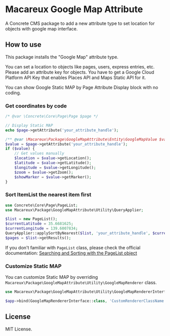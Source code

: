 # Macareux Google Map Attribute

A Concrete CMS package to add a new attribute type to set location for objects with google map interface.

## How to use

This package installs the "Google Map" attribute type.

You can set a location to objects like pages, users, express entries, etc.
Please add an attribute key for objects.
You have to get a Google Cloud Platform API Key that enables Places API and Maps Static API for it.

You can show Google Static MAP by Page Attribute Display block with no coding.

### Get coordinates by code

```php
/* @var \Concrete\Core\Page\Page $page */

// Display Static MAP
echo $page->getAttribute('your_attribute_handle');

/** @var \Macareux\Package\GoogleMapAttribute\Entity\GoogleMapValue $value */
$value = $page->getAttribute('your_attribute_handle');
if ($value) {
    // Get values manually
    $location = $value->getLocation();
    $latitude = $value->getLatitude();
    $longitude = $value->getLongitude();
    $zoom = $value->getZoom();
    $showMarker = $value->getMarker();
}
```

### Sort ItemList the nearest item first

```php
use Concrete\Core\Page\PageList;
use Macareux\Package\GoogleMapAttribute\Utility\QueryApplier;

$list = new PageList();
$currentLatitude = 35.6681625;
$currentLongitude = 139.6007834;
QueryApplier::applySortByNearest($list, 'your_attribute_handle', $currentLatitude, $currentLongitude);
$pages = $list->getResults();
```

If you don't familiar with `PageList` class, please check the official documentation:
[Searching and Sorting with the PageList object](https://documentation.concretecms.org/developers/pages-themes/working-with-pages/searching-and-sorting-with-the-pagelist-object)

### Customize Static MAP

You can customize Static MAP by overriding `Macareux\Package\GoogleMapAttribute\Utility\GoogleMapRenderer` class.

```php
use Macareux\Package\GoogleMapAttribute\Utility\GoogleMapRendererInterface;

$app->bind(GoogleMapRendererInterface::class, 'CustomRendererClassName');
```

## License

MIT License.
